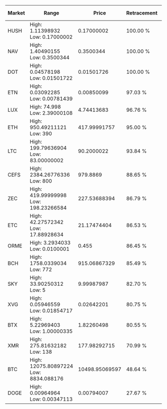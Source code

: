 | Market | Range | Price| Retracement | Doubles to 50% |
| --- | --- | --- | --- | --- |
| HUSH | High: 1.11398932<br />Low: 0.17000002 | 0.17000002 | 100.00 % | 3.78 |
| NAV | High: 1.40490155<br />Low: 0.3500344 | 0.3500344 | 100.00 % | 2.51 |
| DOT | High: 0.04578198<br />Low: 0.01501722 | 0.01501726 | 100.00 % | 2.02 |
| ETN | High: 0.03092285<br />Low: 0.00781439 | 0.00850099 | 97.03 % | 2.28 |
| LUX | High: 74.998<br />Low: 2.39000108 | 4.74413683 | 96.76 % | 8.16 |
| ETH | High: 950.49211121<br />Low: 390 | 417.99991757 | 95.00 % | 1.60 |
| LTC | High: 199.79636904<br />Low: 83.00000002 | 90.2000022 | 93.84 % | 1.57 |
| CEFS | High: 2384.26776336<br />Low: 800 | 979.8869 | 88.65 % | 1.62 |
| ZEC | High: 419.99999998<br />Low: 198.23266584 | 227.53688394 | 86.79 % | 1.36 |
| ETC | High: 42.27572342<br />Low: 17.88928634 | 21.17474404 | 86.53 % | 1.42 |
| ORME | High: 3.2934033<br />Low: 0.0100001 | 0.455 | 86.45 % | 3.63 |
| BCH | High: 1758.0339034<br />Low: 772 | 915.06867329 | 85.49 % | 1.38 |
| SKY | High: 33.90250312<br />Low: 5 | 9.99987987 | 82.70 % | 1.95 |
| XVG | High: 0.05946559<br />Low: 0.01854717 | 0.02642201 | 80.75 % | 1.48 |
| BTX | High: 5.22969403<br />Low: 1.00000335 | 1.82260498 | 80.55 % | 1.71 |
| XMR | High: 275.81632182<br />Low: 138 | 177.98292715 | 70.99 % | 1.16 |
| BTC | High: 12075.80897224<br />Low: 8834.088176 | 10498.95069597 | 48.64 % | 0.00 |
| DOGE | High: 0.00964964<br />Low: 0.00347113 | 0.00794007 | 27.67 % | 0.00 |
